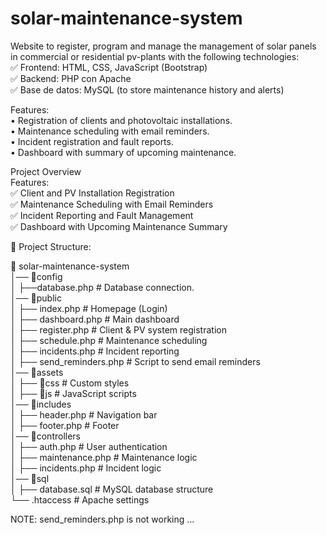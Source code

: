 # solar-maintenance-system
Website to register, program and manage the management of solar panels in commercial or residential pv-plants
with the following technologies:   
✅ Frontend: HTML, CSS, JavaScript (Bootstrap)   
✅ Backend: PHP con Apache   
✅ Base de datos: MySQL (to store maintenance history and alerts)   

Features:   
•	Registration of clients and photovoltaic installations.   
•	Maintenance scheduling with email reminders.   
•	Incident registration and fault reports.   
•	Dashboard with summary of upcoming maintenance.  

Project Overview  
Features:  
✅ Client and PV Installation Registration  
✅ Maintenance Scheduling with Email Reminders  
✅ Incident Reporting and Fault Management  
✅ Dashboard with Upcoming Maintenance Summary  

📂 Project Structure:

📂 solar-maintenance-system  
│── 📂config  
│   ├──database.php          # Database connection.  
│── 📂public  
│   ├── index.php             # Homepage (Login)  
│   ├── dashboard.php         # Main dashboard  
│   ├── register.php          # Client & PV system registration  
│   ├── schedule.php          # Maintenance scheduling  
│   ├── incidents.php         # Incident reporting  
│   ├── send_reminders.php    # Script to send email reminders  
│── 📂assets  
│   ├── 📂css                  # Custom styles  
│   ├── 📂js                   # JavaScript scripts  
│── 📂includes  
│   ├── header.php            # Navigation bar  
│   ├── footer.php            # Footer  
│── 📂controllers  
│   ├── auth.php              # User authentication    
│   ├── maintenance.php       # Maintenance logic  
│   ├── incidents.php         # Incident logic  
│── 📂sql  
│   ├── database.sql          # MySQL database structure  
└── .htaccess                 # Apache settings  

NOTE: send_reminders.php is not working ... 

